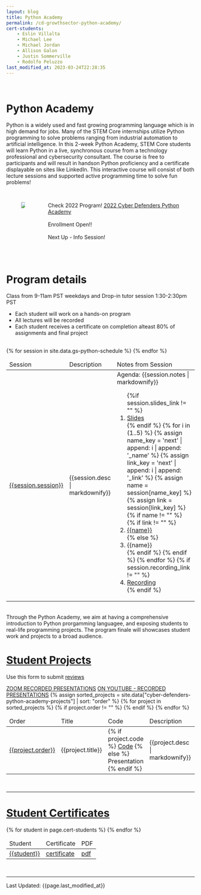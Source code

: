 ```yaml
---
layout: blog
title: Python Academy
permalink: /cd-growthsector-python-academy/
cert-students:
    - Eslin Villalta 
    - Michael Lee
    - Michael Jordan
    - Allison Galon
    - Justin Sommerville
    - Rodolfo Peluzzo 
last_modified_at: 2023-03-24T22:28:35
---
```

<br/>
<h1 class="title">Python Academy</h1>

Python is a widely used and fast growing programming language which is in high demand for jobs.  Many of the STEM Core internships utilize Python programming to solve problems ranging from industrial automation to artificial intelligence.  In this 2-week Python Academy, STEM Core students will learn Python in a live, synchronous course from a technology professional and cybersecurity consultant.  The course is free to participants and will result in handson Python proficiency and a certificate displayable on sites like LinkedIn.  This interactive course will consist of both lecture sessions and supported active programming time to solve fun problems!

<br/>
<section>
<div class="container">
    <div class="columns is-multiline is-mobile is-centered">
        <div class="column is-one-third">
            <figure class="image">
            <img src="{{site.url}}{{site.baseurl}}assets/images/gs-python.png"/>
            </figure>
        </div>
        <div class="column is-two-third">
        <p class="has-text-left">   
            <div>
                <span class="tag is-danger">Check 2022 Program!</span> <a href='/2022-cd-growthsector-python-academy/'>2022 Cyber Defenders Python Academy</a>
                <br/> <br/>
                <span class="tag is-danger">Enrollment Open!!</span>
                <br/> <br/>
                <span class="tag is-danger">Next Up - Info Session!</span>
                <br/> <br/>
            </div>
            </p>
        </div>
    </div>
</div>
</section>

<br/>
<h1 class="title">Program details</h1>
<div>
    <p class="tag is-info">Class from 9-11am PST weekdays and Drop-in tutor session 1:30-2:30pm PST</p>
    <ul>
        <li>Each student will work on a hands-on program</li>
        <li>All lectures will be recorded</li>
        <li>Each student receives a certificate on completion alteast 80% of assignments and final project</li>
    </ul>
</div>
<br/>
<table class="table is-bordered is-striped">
    <thead>
        <td>Session</td><td>Description</td><td>Notes from Session</td>
    </thead>
    <tbody>
    {% for session in site.data.gs-python-schedule %} 
    <tr>
        <td><a id="{{session.session| url_encode}}" href="#{{session.session | url_encode}}">{{session.session}}</a></td>
        <td>{{session.desc | markdownify}}</td>
        <td>Agenda: {{session.notes | markdownify}}
            <ol>
            {%if session.slides_link != "" %}
                <li><a href="{{session.slides_link}}" class="tag is-info">Slides</a></li>
            {% endif %}
            {% for i in (1..5) %}
                {% assign name_key = 'next' | append: i | append: '_name' %}
                {% assign link_key = 'next' | append: i | append: '_link' %}
                {% assign name = session[name_key] %}
                {% assign link = session[link_key] %}
                {% if name != "" %}
                    {% if link != "" %}
                    <li><a href="{{link}}" class="tag is-warning">{{name}}</a></li>
                    {% else %}
                    <li>{{name}}</li>
                    {% endif %}
                {% endif %}
            {% endfor %}
            {% if session.recording_link != "" %}                
                <li><a href="{{session.recording_link}}" class="tag is-info">Recording</a></li>
            {% endif %}
            </ol>
        </td>
    </tr>
    {% endfor %}
    </tbody>
</table>

<br/>
Through the Python Academy, we aim at having a comprehensive introduction to Python prorgamming languagee, and exposing students to real-life programming projects. The program finale will showcases student work and projects to a broad audience.
<br/>

<h1 class="title"><a id="projects" href="#projects">Student Projects</a></h1>
<p>Use this form to submit <a href="https://docs.google.com/forms/d/e/1FAIpQLScfQpNgIJ9_Tutuvp2okFOz70ycN04w1Xh0RsoL94lqFjzqgA/viewform">reviews</a></p>
<a class="tag is-danger" href="">ZOOM RECORDED PRESENTATIONS</a>
<a class="tag is-info" href="https://www.youtube.com/watch?v=3Zqv3rwofLw">ON YOUTUBE - RECORDED PRESENTATIONS</a>
<table class="table is-bordered is-striped">
    <thead>
        <td>Order</td><td>Title</td><td>Code</td><td>Description</td><td>Team</td>
    </thead>
    <tbody>
    {% assign sorted_projects = site.data["cyber-defenders-python-academy-projects"]  | sort: "order" %}
    {% for project in sorted_projects %} 
            {% if project.order != "" %}
    <tr>
        <td><a id="{{project.title| url_encode}}" href="#{{project.title | url_encode}}">{{project.order}}</a></td>
        <td>{{project.title}}</td>
        <td>{% if project.code %}
            <a href="{{project.code}}">Code</a>
            {% else %}
            Presentation
            {% endif %}
            </td>
        <td>{{project.desc | markdownify}}</td>
        <td>{{project.team | markdownify}}</td>
    </tr>
    {% endif %}
    {% endfor %}
    </tbody>
</table>
<br/>
<hr/>

<h1 class="title"><a id="certificates" href="#certificates">Student Certificates</a></h1>
<table class="table is-bordered is-striped">
    <thead>
        <td>Student</td><td>Certificate</td><td>PDF</td>
    </thead>
    <tbody>
    {% for student in page.cert-students %} 
    <tr>
        <td><a id="{{student | url_encode}}" href="#{{student | url_encode}}">{{student}}</a></td>
        <td><a href="{{site.url}}{{site.baseurl}}assets/images/gs-certs/png/2023-08/png/{{student | replace: ' ','_'}}.png">certificate</a></td>
        <td><a href="{{site.url}}{{site.baseurl}}assets/images/gs-certs/png/2023-08/pdf/{{student | replace: ' ','_'}}.pdf">pdf</a></td>
    </tr>
    {% endfor %}
    </tbody>
</table>
<br/>

<hr/>
Last Updated: {{page.last_modified_at}}